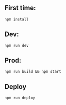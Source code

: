 ## First time:
```npm install```

## Dev:
```npm run dev```

## Prod:
```npm run build && npm start```

## Deploy
```npm run deploy```